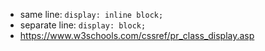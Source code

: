 - same line: `display: inline block;`
- separate line: `display: block;`
- https://www.w3schools.com/cssref/pr_class_display.asp
